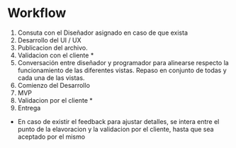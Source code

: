 Workflow
=========================

1. Consuta con el Diseñador asignado en caso de que exista
2. Desarrollo del UI / UX
3. Publicacion del archivo.
4. Validacion con el cliente *
5. Conversación entre diseñador y programador para alinearse respecto la funcionamiento de las diferentes vistas. Repaso en conjunto de todas y cada una de las vistas.
6. Comienzo del Desarrollo
7. MVP
8. Validacion por el cliente *
9. Entrega

* En caso de existir el feedback para ajustar detalles, se intera entre el punto de la elavoracion y la validacion por el cliente, hasta que sea aceptado por el mismo

